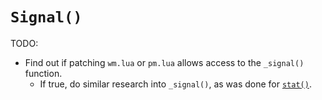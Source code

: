 # `Signal()`

TODO:

- Find out if patching `wm.lua` or `pm.lua` allows access to the `_signal()` function.
  - If true, do similar research into `_signal()`, as was done for [`stat()`](../stat/stats.md).
